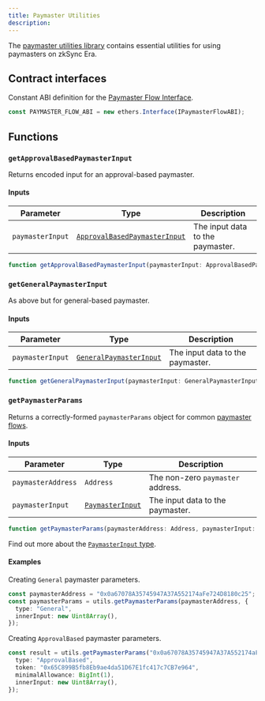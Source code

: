 ```yaml
---
title: Paymaster Utilities
description:
---
```


The [paymaster utilities library](https://github.com/zksync-sdk/zksync-ethers/blob/main/src/paymaster-utils.ts)
contains essential utilities for using paymasters on zkSync Era.

## Contract interfaces

Constant ABI definition for
the [Paymaster Flow Interface](https://github.com/matter-labs/era-contracts/blob/583cb674a2b942dda34e9f46edb5a9f5b696b90a/l2-contracts/contracts/interfaces/IPaymasterFlow.sol).

```ts
const PAYMASTER_FLOW_ABI = new ethers.Interface(IPaymasterFlowABI);
```

## Functions

### `getApprovalBasedPaymasterInput`

Returns encoded input for an approval-based paymaster.

#### Inputs

| Parameter        | Type                                                                    | Description                      |
| ---------------- | ----------------------------------------------------------------------- | -------------------------------- |
| `paymasterInput` | [`ApprovalBasedPaymasterInput`](/sdk/js/ethers/v5/types#approvalbasedpaymasterinput) | The input data to the paymaster. |

```ts
function getApprovalBasedPaymasterInput(paymasterInput: ApprovalBasedPaymasterInput): BytesLike;
```

### `getGeneralPaymasterInput`

As above but for general-based paymaster.

#### Inputs

| Parameter        | Type                                                        | Description                      |
| ---------------- | ----------------------------------------------------------- | -------------------------------- |
| `paymasterInput` | [`GeneralPaymasterInput`](/sdk/js/ethers/v5/types#generalpaymasterinput) | The input data to the paymaster. |

```ts
function getGeneralPaymasterInput(paymasterInput: GeneralPaymasterInput): BytesLike;
```

### `getPaymasterParams`

Returns a correctly-formed `paymasterParams` object for common
[paymaster flows](https://docs.zksync.io/build/developer-reference/account-abstraction/paymasters#built-in-paymaster-flows).

#### Inputs

| Parameter          | Type                                          | Description                       |
| ------------------ | --------------------------------------------- | --------------------------------- |
| `paymasterAddress` | `Address`                                     | The non-zero `paymaster` address. |
| `paymasterInput`   | [`PaymasterInput`](/sdk/js/ethers/v5/types#paymasterinput) | The input data to the paymaster.  |

```ts
function getPaymasterParams(paymasterAddress: Address, paymasterInput: PaymasterInput): PaymasterParams;
```

Find out more about the [`PaymasterInput` type](/sdk/js/ethers/v5/types).

#### Examples

Creating `General` paymaster parameters.

```ts
const paymasterAddress = "0x0a67078A35745947A37A552174aFe724D8180c25";
const paymasterParams = utils.getPaymasterParams(paymasterAddress, {
  type: "General",
  innerInput: new Uint8Array(),
});
```

Creating `ApprovalBased` paymaster parameters.

```ts
const result = utils.getPaymasterParams("0x0a67078A35745947A37A552174aFe724D8180c25", {
  type: "ApprovalBased",
  token: "0x65C899B5fb8Eb9ae4da51D67E1fc417c7CB7e964",
  minimalAllowance: BigInt(1),
  innerInput: new Uint8Array(),
});
```
